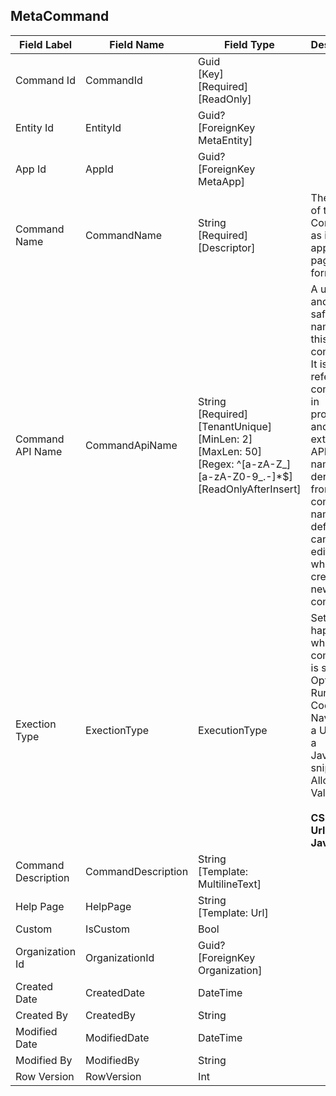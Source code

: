 
## MetaCommand
| Field Label | Field Name | Field Type | Description |  
| ---- | ---- | ---- | ---- |  
| Command Id | CommandId | Guid<br/>  [Key]<br/>  [Required]<br/>  [ReadOnly] |  |  
| Entity Id | EntityId | Guid?<br/>  [ForeignKey MetaEntity] |  |  
| App Id | AppId | Guid?<br/>  [ForeignKey MetaApp] |  |  
| Command Name | CommandName | String<br/>  [Required]<br/>  [Descriptor] | The name of the Command as it appears on pages and forms |  
| Command API Name | CommandApiName | String<br/>  [Required]<br/>  [TenantUnique]<br/>  [MinLen: 2]<br/>  [MaxLen: 50]<br/>  [Regex: ^[a-zA-Z_][a-zA-Z0-9_.-]*$]<br/>  [ReadOnlyAfterInsert] | A unique and url-safe API name for this command. It is used to refer to the command in processes and in the external API. The name is derived from the command name by default and can only be edited when creating a new command.  |  
| Exection Type | ExectionType | ExecutionType | Set what happens when the command is selected. Options: Run C# Code, Navigate to a Url, or run a JavaScript snippet. <br/>  Allowable Values: <br/>  <br/>  **CSharp**<br/>  **Url**<br/>  **JavaScript** |  
| Command Description | CommandDescription | String<br/>  [Template: MultilineText] |  |  
| Help Page | HelpPage | String<br/>  [Template: Url] |  |  
| Custom | IsCustom | Bool |  |  
| Organization Id | OrganizationId | Guid?<br/>  [ForeignKey Organization] |  |  
| Created Date | CreatedDate | DateTime |  |  
| Created By | CreatedBy | String |  |  
| Modified Date | ModifiedDate | DateTime |  |  
| Modified By | ModifiedBy | String |  |  
| Row Version | RowVersion | Int |  |  
